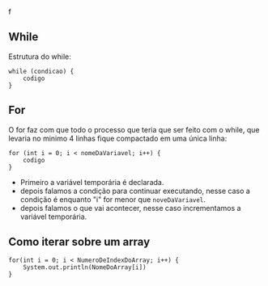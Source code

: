f
## While
 


Estrutura do while:
```
while (condicao) {
	codigo
}
```



## For
O for faz com que todo o processo que teria que ser feito com o while, que levaria no minimo 4 linhas fique compactado em uma única linha:

```
for (int i = 0; i < nomeDaVariavel; i++) {
	codigo
}
```
- Primeiro a variável temporária é declarada.
- depois falamos a condição para continuar executando, nesse caso a condição é enquanto "i" for menor que `noveDaVariavel`.
- depois falamos o que vai acontecer, nesse caso incrementamos a variável temporária.


## Como iterar sobre um array 
```
for(int i = 0; i < NumeroDeIndexDoArray; i++) {
	System.out.println(NomeDoArray[i])
}
```